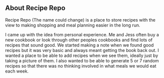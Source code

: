 <h2 align="center"></h2>

## About Recipe Repo

Recipe Repo (The name could change) is a place to store recipes with the view to making shopping and meal planning easier in the long run. 

I came up with the idea from personal experience. Me and Jess often buy a new cookbook or look through other peoples cookbooks and find lots of recipes that sound good. We started making a note when we found good recipes but it was very basic and always meant getting the book back out. I wanted a place to be able to add recipes when we see them, ideally just by taking a picture of them. I also wanted to be able to generate 5 or 7 random recipes so that there was no thinking involved in what meals we would eat each week. 